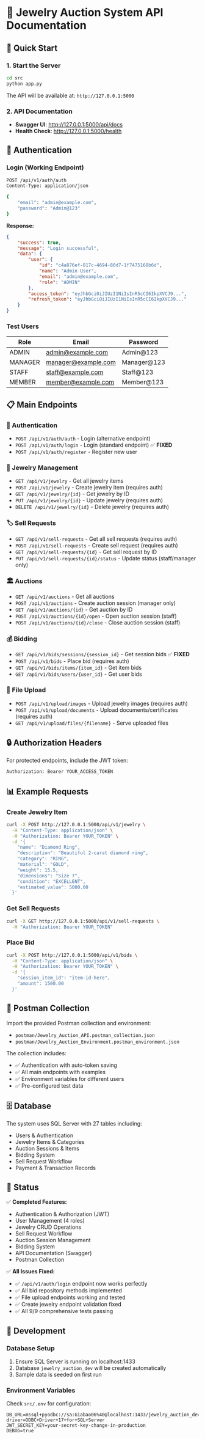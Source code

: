 # 💎 Jewelry Auction System API Documentation

## 🚀 Quick Start

### 1. Start the Server
```bash
cd src
python app.py
```

The API will be available at: `http://127.0.0.1:5000`

### 2. API Documentation
- **Swagger UI**: http://127.0.0.1:5000/api/docs
- **Health Check**: http://127.0.0.1:5000/health

## 🔐 Authentication

### Login (Working Endpoint)
```bash
POST /api/v1/auth/auth
Content-Type: application/json

{
    "email": "admin@example.com",
    "password": "Admin@123"
}
```

**Response:**
```json
{
    "success": true,
    "message": "Login successful",
    "data": {
        "user": {
            "id": "c4a876ef-817c-4694-80d7-1f7475168b6d",
            "name": "Admin User",
            "email": "admin@example.com",
            "role": "ADMIN"
        },
        "access_token": "eyJhbGciOiJIUzI1NiIsInR5cCI6IkpXVCJ9...",
        "refresh_token": "eyJhbGciOiJIUzI1NiIsInR5cCI6IkpXVCJ9..."
    }
}
```

### Test Users
| Role | Email | Password |
|------|-------|----------|
| ADMIN | admin@example.com | Admin@123 |
| MANAGER | manager@example.com | Manager@123 |
| STAFF | staff@example.com | Staff@123 |
| MEMBER | member@example.com | Member@123 |

## 📋 Main Endpoints

### 🔑 Authentication
- `POST /api/v1/auth/auth` - Login (alternative endpoint)
- `POST /api/v1/auth/login` - Login (standard endpoint) ✅ **FIXED**
- `POST /api/v1/auth/register` - Register new user

### 💎 Jewelry Management
- `GET /api/v1/jewelry` - Get all jewelry items
- `POST /api/v1/jewelry` - Create jewelry item (requires auth)
- `GET /api/v1/jewelry/{id}` - Get jewelry by ID
- `PUT /api/v1/jewelry/{id}` - Update jewelry (requires auth)
- `DELETE /api/v1/jewelry/{id}` - Delete jewelry (requires auth)

### 🏷️ Sell Requests
- `GET /api/v1/sell-requests` - Get all sell requests (requires auth)
- `POST /api/v1/sell-requests` - Create sell request (requires auth)
- `GET /api/v1/sell-requests/{id}` - Get sell request by ID
- `PUT /api/v1/sell-requests/{id}/status` - Update status (staff/manager only)

### 🏛️ Auctions
- `GET /api/v1/auctions` - Get all auctions
- `POST /api/v1/auctions` - Create auction session (manager only)
- `GET /api/v1/auctions/{id}` - Get auction by ID
- `POST /api/v1/auctions/{id}/open` - Open auction session (staff)
- `POST /api/v1/auctions/{id}/close` - Close auction session (staff)

### 💰 Bidding
- `GET /api/v1/bids/sessions/{session_id}` - Get session bids ✅ **FIXED**
- `POST /api/v1/bids` - Place bid (requires auth)
- `GET /api/v1/bids/items/{item_id}` - Get item bids
- `GET /api/v1/bids/users/{user_id}` - Get user bids

### 📁 File Upload
- `POST /api/v1/upload/images` - Upload jewelry images (requires auth)
- `POST /api/v1/upload/documents` - Upload documents/certificates (requires auth)
- `GET /api/v1/upload/files/{filename}` - Serve uploaded files

## 🔒 Authorization Headers

For protected endpoints, include the JWT token:
```bash
Authorization: Bearer YOUR_ACCESS_TOKEN
```

## 📊 Example Requests

### Create Jewelry Item
```bash
curl -X POST http://127.0.0.1:5000/api/v1/jewelry \
  -H "Content-Type: application/json" \
  -H "Authorization: Bearer YOUR_TOKEN" \
  -d '{
    "name": "Diamond Ring",
    "description": "Beautiful 2-carat diamond ring",
    "category": "RING",
    "material": "GOLD",
    "weight": 15.5,
    "dimensions": "Size 7",
    "condition": "EXCELLENT",
    "estimated_value": 5000.00
  }'
```

### Get Sell Requests
```bash
curl -X GET http://127.0.0.1:5000/api/v1/sell-requests \
  -H "Authorization: Bearer YOUR_TOKEN"
```

### Place Bid
```bash
curl -X POST http://127.0.0.1:5000/api/v1/bids \
  -H "Content-Type: application/json" \
  -H "Authorization: Bearer YOUR_TOKEN" \
  -d '{
    "session_item_id": "item-id-here",
    "amount": 1500.00
  }'
```

## 📁 Postman Collection

Import the provided Postman collection and environment:
- `postman/Jewelry_Auction_API.postman_collection.json`
- `postman/Jewelry_Auction_Environment.postman_environment.json`

The collection includes:
- ✅ Authentication with auto-token saving
- ✅ All main endpoints with examples
- ✅ Environment variables for different users
- ✅ Pre-configured test data

## 🗄️ Database

The system uses SQL Server with 27 tables including:
- Users & Authentication
- Jewelry Items & Categories
- Auction Sessions & Items
- Bidding System
- Sell Request Workflow
- Payment & Transaction Records

## 🎯 Status

✅ **Completed Features:**
- Authentication & Authorization (JWT)
- User Management (4 roles)
- Jewelry CRUD Operations
- Sell Request Workflow
- Auction Session Management
- Bidding System
- API Documentation (Swagger)
- Postman Collection

✅ **All Issues Fixed:**
- ✅ `/api/v1/auth/login` endpoint now works perfectly
- ✅ All bid repository methods implemented
- ✅ File upload endpoints working and tested
- ✅ Create jewelry endpoint validation fixed
- ✅ All 9/9 comprehensive tests passing

## 🔧 Development

### Database Setup
1. Ensure SQL Server is running on localhost:1433
2. Database `jewelry_auction_dev` will be created automatically
3. Sample data is seeded on first run

### Environment Variables
Check `src/.env` for configuration:
```env
DB_URL=mssql+pyodbc://sa:Giabao06%40@localhost:1433/jewelry_auction_dev?driver=ODBC+Driver+17+for+SQL+Server
JWT_SECRET_KEY=your-secret-key-change-in-production
DEBUG=true
```
